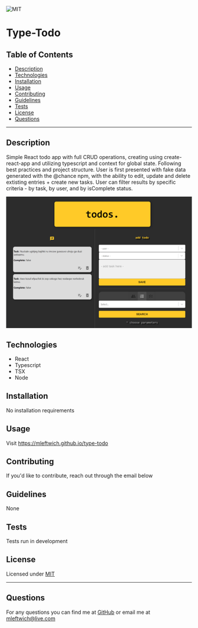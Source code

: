 
  ![MIT](https://img.shields.io/static/v1?label=License&message=MIT&color=green)
  # Type-Todo
  
  ## Table of Contents
  * [Description](#description)
  * [Technologies](#technologies)
  * [Installation](#installation)
  * [Usage](#usage)
  * [Contributing](#contributing)
  * [Guidelines](#guidelines)
  * [Tests](#tests)
  * [License](#license)
  * [Questions](#questions)
---

  ## Description
  Simple React todo app with full CRUD operations, creating using create-react-app and utilizing typescript and context for global state. Following best practices and project structure. User is first presented with fake data generated with the @chance npm, with the ability to edit, update and delete extisting entries + create new tasks. User can filter results by specific criteria - by task, by user, and by isComplete status. 
  
  ![screenshot](./screenshot.png)

  ## Technologies
  * React
  * Typescript
  * TSX
  * Node
 
  
  ## Installation
   No installation requirements


  ## Usage
   Visit https://mleftwich.github.io/type-todo


  ## Contributing
   If you'd like to contribute, reach out through the email below


  ## Guidelines
   None


  ## Tests
   Tests run in development


  ## License
   Licensed under [MIT](https://opensource.org/licenses/MIT) 

   ---

  ## Questions
   For any questions you can find me at [GitHub](https://github.com/mleftwich) or email me at [mleftwich@live.com](mailto:mleftwich@live.com) 